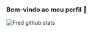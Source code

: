 ### Bem-vindo ao meu perfil 👋

![Fred github stats](https://github-readme-stats.vercel.app/api?username=fredsaggio&show_icons=true&theme=merko)

